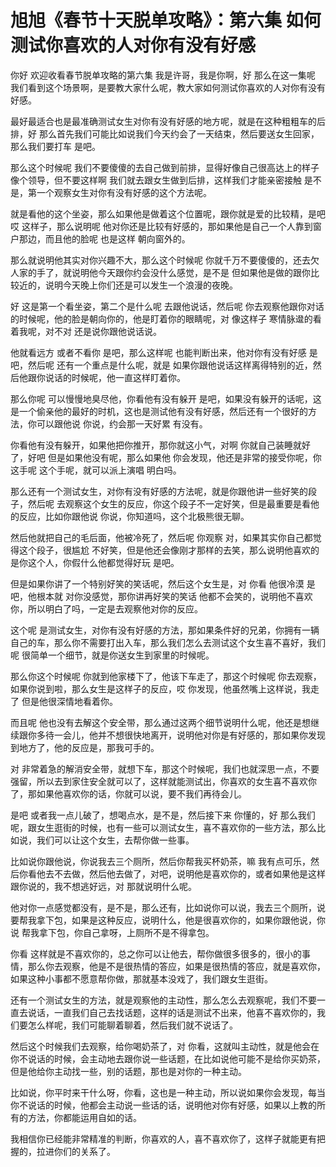 # 旭旭《春节十天脱单攻略》：第六集 如何测试你喜欢的人对你有没有好感

你好 欢迎收看春节脱单攻略的第六集 我是许哥，我是你啊，好 那么在这一集呢 我们看到这个场景啊，是要教大家什么呢，教大家如何测试你喜欢的人对你有没有好感。

最好最适合也是最准确测试女生对你有没有好感的地方呢，就是在这种粗粗车的后排，好 那么首先我们可能比如说我们今天约会了一天结束，然后要送女生回家，那么我们要打车 是吧。

那么这个时候呢 我们不要傻傻的去自己做到前排，显得好像自己很高达上的样子 像个领导，但不要这样啊 我们就去跟女生做到后排，这样我们才能亲密接触 是不是，第一个观察女生对你有没有好感的这个方法呢。

就是看他的这个坐姿，那么如果他是做着这个位置呢，跟你就是爱的比较精，是吧 哎 这样子，那么说明呢 他对你还是比较有好感的，那如果他是自己一个人靠到窗户那边，而且他的脸呢 也是这样 朝向窗外的。

那么就说明他其实对你兴趣不大，那么这个时候呢 你就千万不要傻傻的，还去欠人家的手了，就说明他今天跟你约会没什么感觉，是不是 但如果他是做的跟你比较近的，说明今天晚上你们还是可以发生一个浪漫的夜晚。

好 这是第一个看坐姿，第二个是什么呢 去跟他说话，然后呢 你去观察他跟你对话的时候呢，他的脸是朝向你的，他是盯着你的眼睛呢，对 像这样子 寒情脉邆的看着我呢，对不对 还是说你跟他说话说。

他就看远方 或者不看你 是吧，那么这样呢 也能判断出来，他对你有没有好感 是吧，然后呢 还有一个重点是什么呢，就是 如果你跟他说话这样离得特别的近，然后他跟你说话的时候呢，他一直这样盯着你。

那么你呢 可以慢慢地臭尽他，你看他有没有躲开 是吧，如果没有躲开的话呢，这是一个偷亲他的最好的时机，这也是测试他有没有好感，然后还有一个很好的方法，你可以跟他说 你说，约会那一天好累 有没有。

你看他有没有躲开，如果他把你推开，那你就这小气，对啊 你就自己装睡就好了，好吧 但是如果他没有呢，那么如果他 你会发现，他还是非常的接受你呢，你这手呢 这个手呢，就可以派上演唱 明白吗。

那么还有一个测试女生，对你有没有好感的方法呢，就是你跟他讲一些好笑的段子，然后呢 去观察这个女生的反应，你这个段子不一定好笑，但是最重要是看他的反应，比如你跟他说 你说，你知道吗，这个北极熊很无聊。

然后他就把自己的毛后面，他被冷死了，然后呢 你观察 对，如果其实你自己都觉得这个段子，很尴尬 不好笑，但是他还会像刚才那样的去笑，那么说明他喜欢的是你这个人，你假什么他都觉得好玩 是吧。

但是如果你讲了一个特别好笑的笑话呢，然后这个女生是，对 你看 他很冷漠 是吧，他根本就 对你没感觉，那你讲再好笑的笑话 他都不会笑的，说明他不喜欢你，所以明白了吗，一定是去观察他对你的反应。

这个呢 是测试女生，对你有没有好感的方法，那如果条件好的兄弟，你拥有一辆自己的车，那么你不需要打出入车，那么我们怎么去测试这个女生喜不喜好，我们呢 很简单一个细节，就是你送女生到家里的时候呢。

那么你这个时候呢 你就到他家楼下了，他该下车走了，那这个时候呢 你去观察，如果你说到啦，那么女生是这样子的反应，哎 你发现，他虽然嘴上这样说，我走了 但是他很深情地看着你。

而且呢 他也没有去解这个安全带，那么通过这两个细节说明什么呢，他还是想继续跟你多待一会儿，他并不想很快地离开，说明他对你是有好感的，那如果你发现到地方了，他的反应是，那我可手的。

对 非常着急的解消安全带，就想下车，那这个时候呢，我们也就深思一点，不要强留，所以去到家住安全就可以了，这样就能测试出，你喜欢的女生喜不喜欢你了，那如果他喜欢你的话，你就可以说，要不我们再待会儿。

是吧 或者我一点儿破了，想喝点水，是不是，然后接下来 你懂的，好 那么我们呢，跟女生逛街的时候，也有一些可以测试女生，喜不喜欢你的一些方法，那么比如说，我们可以让这个女生，去帮你做一些事。

比如说你跟他说，你说我去三个厕所，然后你帮我买杯奶茶，嘛 我有点可乐，然后你看他去不去做，然后他去做了，对吧，说明他是喜欢你的，或者如果他是这样跟你说的，我不想逃好远，对 那就说明什么呢。

他对你一点感觉都没有，是不是，那么还有，比如说你可以说，我去三个厕所，说要帮我拿下包，如果是这种反应，说明什么，他是很喜欢你的，如果你跟他说，你说 帮我拿下包，你自己拿呀，上厕所不是不得拿包。

你看 这样就是不喜欢你的，总之你可以让他去，帮你做很多很多的，很小的事情，那么你去观察，他是不是很热情的答应，如果是很热情的答应，就是喜欢你，如果这种小事都不愿意帮你做，那就基本没戏了，我们跟女生逛街。

还有一个测试女生的方法，就是观察他的主动性，那么怎么去观察呢，我们不要一直去说话，一直我们自己去找话题，这样的话是测试不出来，他喜不喜欢你的，我们要怎么样呢，我们可能聊着聊着，然后我们就不说话了。

然后这个时候我们去观察，给你喝奶茶了，对 你看，这就叫主动性，就是他会在你不说话的时候，会主动地去跟你说一些话题，在比如说他可能不是给你买奶茶，但是他给你主动找一些，别的话题，那也是对你的一种主动。

比如说，你平时来干什么呀，你看，这也是一种主动，所以说如果你会发现，每当你不说话的时候，他都会主动说一些话的话，说明他对你有好感，如果以上教的所有的方法，你都能运用自如的话。

我相信你已经能非常精准的判断，你喜欢的人，喜不喜欢你了，这样子就能更有把握的，拉进你们的关系了。